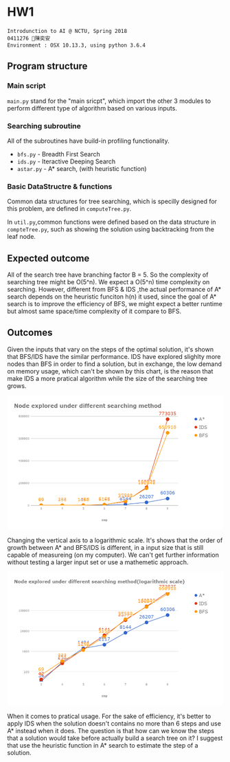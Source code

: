 # HW1

    Introdunction to AI @ NCTU, Spring 2018
    0411276 陳奕安
    Environment : OSX 10.13.3, using python 3.6.4

## Program structure

### Main script

`main.py` stand for the "main sricpt", which import the other 3 modules to perform different type of algorithm based on various inputs.

### Searching subroutine

All of the subroutines have build-in profiling functionality.

+ `bfs.py` - Breadth First Search
+ `ids.py` - Iteractive Deeping Search
+ `astar.py` - A* search, (with heuristic function)

### Basic DataStructre & functions

Common data structures for tree searching, which is specilly designed for this problem, are defined in `computeTree.py`.

In `util.py`,common functions were defined based on the data structure in `compteTree.py`, such as showing the solution using backtracking from the leaf node.

## Expected outcome

All of the search tree have branching factor B = 5. So the complexity of searching tree might be O(5^n). We expect a O(5^n) time complexity on searching.
However, different from BFS & IDS ,the actual performance of A* search depends on the heuristic funciton h(n) it used, since the goal of A* search is to improve the efficiency of BFS, we might expect a better runtime but almost same space/time complexity of it compare to BFS.

## Outcomes

Given the inputs that vary on the steps of the optimal solution,
it's shown that BFS/IDS have the similar performance. IDS have explored slighlty more nodes than BFS in order to find a solution, but in exchange, the low demand on memory usage, which can't be shown by this chart, is the reason that make IDS a more pratical algorithm while the size of the searching tree grows.

![pic1-1: Node explored under different searching method](./pic/cmp_eng.png)

Changing the vertical axis to a logarithmic scale. It's shows that the 
order of growth between A* and BFS/IDS is different, in a input size that is still capable of measureing (on my computer). We can't get further information without testing a larger input set or use a mathemetic approach.

![pic1-2: pic1-1 in a logarithmic scale](./pic/cmp_log_eng.png)

When it comes to pratical usage. For the sake of efficiency, it's better to apply IDS when the solution doesn't contains no more than 6 steps and use A* instead when it does. The question is that how can we know the steps that a solution would take before actually build a search tree on it? I suggest that use the heuristic function in A* search to estimate the step of a solution.
